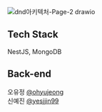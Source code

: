 ![dnd아키텍처-Page-2 drawio](https://user-images.githubusercontent.com/65644373/149794299-122c704d-3352-483c-ac56-178def1a0ed5.png)

## Tech Stack
NestJS, MongoDB

## Back-end
오유정 <a href="https://github.com/ohyujeong" target="_blank">@ohyujeong</a>  <br/>
신예진 <a href="https://github.com/yesjjin99" target="_blank">@yesjjin99</a>  <br/>
